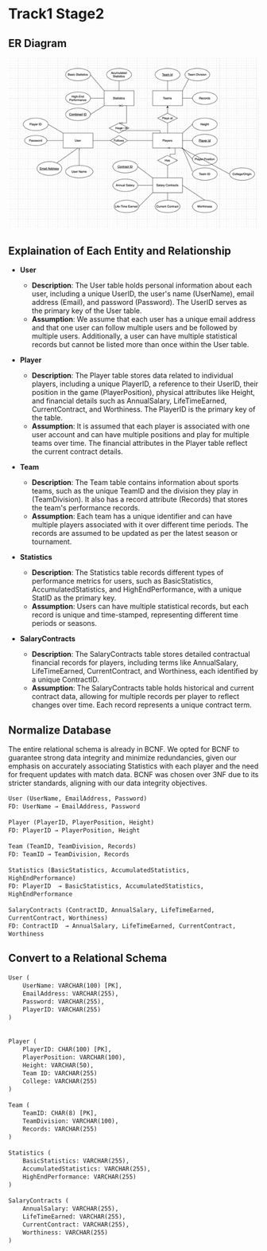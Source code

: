 # Track1 Stage2

## ER Diagram
![Stage2ERDiagram](https://github.com/cs411-alawini/sp24-cs411-team085-TeamCoconut/blob/main/doc/Stage2ERDiagram.png)

## Explaination of Each Entity and Relationship

- **User**
  - **Description**: The User table holds personal information about each user, including a unique UserID, the user's name (UserName), email address (Email), and password (Password). The UserID serves as the primary key of the User table.
  - **Assumption**: We assume that each user has a unique email address and that one user can follow multiple users and be followed by multiple users. Additionally, a user can have multiple statistical records but cannot be listed more than once within the User table.

- **Player**
  - **Description**: The Player table stores data related to individual players, including a unique PlayerID, a reference to their UserID, their position in the game (PlayerPosition), physical attributes like Height, and financial details such as AnnualSalary, LifeTimeEarned, CurrentContract, and Worthiness. The PlayerID is the primary key of the table.
  - **Assumption**: It is assumed that each player is associated with one user account and can have multiple positions and play for multiple teams over time. The financial attributes in the Player table reflect the current contract details.

- **Team**
  - **Description**: The Team table contains information about sports teams, such as the unique TeamID and the division they play in (TeamDivision). It also has a record attribute (Records) that stores the team's performance records.
  - **Assumption**: Each team has a unique identifier and can have multiple players associated with it over different time periods. The records are assumed to be updated as per the latest season or tournament.

- **Statistics**
  - **Description**: The Statistics table records different types of performance metrics for users, such as BasicStatistics, AccumulatedStatistics, and HighEndPerformance, with a unique StatID as the primary key.
  - **Assumption**: Users can have multiple statistical records, but each record is unique and time-stamped, representing different time periods or seasons.

- **SalaryContracts**
  - **Description**: The SalaryContracts table stores detailed contractual financial records for players, including terms like AnnualSalary, LifeTimeEarned, CurrentContract, and Worthiness, each identified by a unique ContractID.
  - **Assumption**: The SalaryContracts table holds historical and current contract data, allowing for multiple records per player to reflect changes over time. Each record represents a unique contract term.

## Normalize Database

The entire relational schema is already in BCNF. We opted for BCNF to guarantee strong data integrity and minimize redundancies, given our emphasis on accurately associating Statistics with each player and the need for frequent updates with match data. BCNF was chosen over 3NF due to its stricter standards, aligning with our data integrity objectives.

```
User (UserName, EmailAddress, Password)
FD: UserName → EmailAddress, Password

Player (PlayerID, PlayerPosition, Height)
FD: PlayerID → PlayerPosition, Height

Team (TeamID, TeamDivision, Records)
FD: TeamID → TeamDivision, Records

Statistics (BasicStatistics, AccumulatedStatistics, HighEndPerformance)
FD: PlayerID  → BasicStatistics, AccumulatedStatistics, HighEndPerformance

SalaryContracts (ContractID, AnnualSalary, LifeTimeEarned, CurrentContract, Worthiness)
FD: ContractID  → AnnualSalary, LifeTimeEarned, CurrentContract, Worthiness
```

## Convert to a Relational Schema

```
User (
    UserName: VARCHAR(100) [PK],
    EmailAddress: VARCHAR(255),
    Password: VARCHAR(255),
    PlayerID: VARCHAR(255)
)


Player (
    PlayerID: CHAR(100) [PK],
    PlayerPosition: VARCHAR(100),
    Height: VARCHAR(50),
    Team ID: VARCHAR(255)
    College: VARCHAR(255)
)

Team (
    TeamID: CHAR(8) [PK],
    TeamDivision: VARCHAR(100),
    Records: VARCHAR(255)
)

Statistics (
    BasicStatistics: VARCHAR(255),
    AccumulatedStatistics: VARCHAR(255),
    HighEndPerformance: VARCHAR(255)
)

SalaryContracts (
    AnnualSalary: VARCHAR(255),
    LifeTimeEarned: VARCHAR(255),
    CurrentContract: VARCHAR(255),
    Worthiness: VARCHAR(255)
)

```
